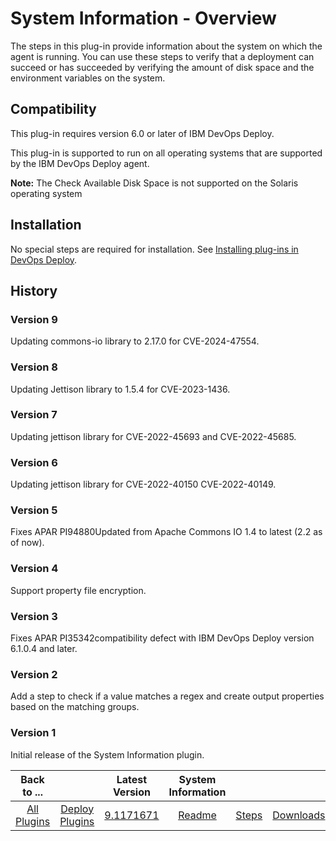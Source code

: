 
# System Information - Overview

The steps in this plug-in provide information about the system on which the agent is running. You can use these steps to verify that a deployment can succeed or has succeeded by verifying the amount of disk space and the environment variables on the system.

## Compatibility

This plug-in requires version 6.0 or later of IBM DevOps Deploy.

This plug-in is supported to run on all operating systems that are supported by the IBM DevOps Deploy agent.

**Note:** The Check Available Disk Space is not supported on the Solaris operating system

## Installation

No special steps are required for installation. See [Installing plug-ins in DevOps Deploy](https://community.ibm.com/community/user/wasdevops/blogs/laurel-dickson-bull1/2022/06/13/install-plugins "Installing plug-ins in DevOps Deploy").

## History

### Version 9

Updating commons-io library to 2.17.0 for CVE-2024-47554.

### Version 8

Updating Jettison library to 1.5.4 for CVE-2023-1436.

### Version 7

Updating jettison library for CVE-2022-45693 and CVE-2022-45685.

### Version 6

Updating jettison library for CVE-2022-40150 CVE-2022-40149.

### Version 5

Fixes APAR PI94880Updated from Apache Commons IO 1.4 to latest (2.2 as of now).

### Version 4

Support property file encryption.

### Version 3

Fixes APAR PI35342compatibility defect with IBM DevOps Deploy version 6.1.0.4 and later.

### Version 2

Add a step to check if a value matches a regex and create output properties based on the matching groups.

### Version 1

Initial release of the System Information plugin.


|Back to ...||                                                             Latest Version                                                              |System Information |||
| :---: | :---: |:---------------------------------------------------------------------------------------------------------------------------------------:| :---: | :---: | :---: |
|[All Plugins](../../index.md)|[Deploy Plugins](../README.md)|[9.1171671](https://raw.githubusercontent.com/UrbanCode/IBM-UCD-PLUGINS/main/files/SystemInformation/ucd-SystemInformation-9.1171671.zip)|[Readme](README.md)|[Steps](steps.md)|[Downloads](downloads.md)|
